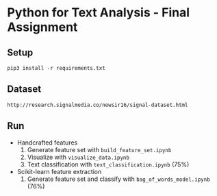 # Python for Text Analysis - Final Assignment

## Setup
    pip3 install -r requirements.txt

## Dataset
    http://research.signalmedia.co/newsir16/signal-dataset.html
      
## Run  
 * Handcrafted features
    1. Generate feature set with `build_feature_set.ipynb` 
    2. Visualize with `visualize_data.ipynb`
    3. Text classification with `text_classification.ipynb` (75%)
 * Scikit-learn feature extraction
    1. Generate feature set and classify with `bag_of_words_model.ipynb` (76%)
